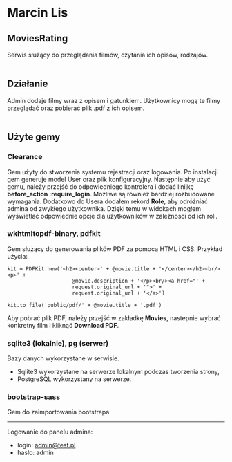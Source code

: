 # Marcin Lis

## MoviesRating
Serwis służący do przeglądania filmów, czytania ich opisów, rodzajów.
<br/><br/>

## Działanie
Admin dodaje filmy wraz z opisem i gatunkiem. Użytkownicy mogą te filmy przeglądać oraz pobierać plik .pdf z ich opisem.
<br/><br/>

## Użyte gemy
### Clearance
Gem użyty do stworzenia systemu rejestracji oraz logowania. Po instalacji gem generuje model User oraz plik konfiguracyjny. Następnie aby użyć gemu, należy przejść do odpowiedniego kontrolera i dodać linijkę **before_action :require_login**. Możliwe są również bardziej rozbudowane wymagania. Dodatkowo do Usera dodałem rekord **Role**, aby odróżniać admina od zwykłego użytkownika. Dzięki temu w widokach mogłem wyświetlać odpowiednie opcje dla użytkowników w zależności od ich roli.

### wkhtmltopdf-binary, pdfkit
Gem służący do generowania plików PDF za pomocą HTML i CSS. Przykład użycia:
```
kit = PDFKit.new('<h2><center>' + @movie.title + '</center></h2><br/><p>' +
                     @movie.description + '</p><br/><a href="' +
                     request.original_url + '">' +
                     request.original_url + '</a>')

kit.to_file('public/pdf/' + @movie.title + '.pdf')
```
Aby pobrać plik PDF, należy przejść w zakładkę **Movies**, nastepnie wybrać konkretny film i kliknąć **Download PDF**.

### sqlite3 (lokalnie), pg (serwer)
Bazy danych wykorzystane w serwisie. 
* Sqlite3 wykorzystane na serwerze lokalnym podczas tworzenia strony,
* PostgreSQL wykorzystany na serwerze.

### bootstrap-sass
Gem do zaimportowania bootstrapa.

-----------------

Logowanie do panelu admina:
* login: admin@test.pl
* hasło: admin
